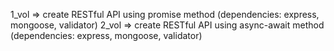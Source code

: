 1_vol => create RESTful API using promise method (dependencies: express, mongoose, validator)
2_vol => create RESTful API using async-await method (dependencies: express, mongoose, validator)
